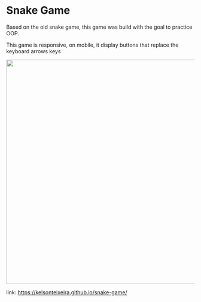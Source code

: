 <h1>Snake Game</h1>

<p> Based on the old snake game, this game was build with the goal to practice OOP.</p>

<p>This game is responsive, on mobile, it display buttons that replace the keyboard arrows keys</p>

<img src="https://kelsonteixeira.github.io/snake-game/sake.png" width="600" >

link: <a href="https://kelsonteixeira.github.io/snake-game/" target="_blank">https://kelsonteixeira.github.io/snake-game/</a>
